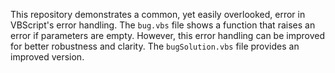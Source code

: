 This repository demonstrates a common, yet easily overlooked, error in VBScript's error handling. The `bug.vbs` file shows a function that raises an error if parameters are empty.  However, this error handling can be improved for better robustness and clarity. The `bugSolution.vbs` file provides an improved version.